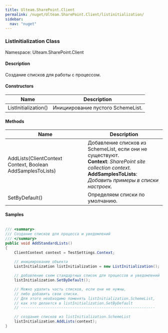 ```yaml
---
title: Ulteam.SharePoint.Client 
permalink: /nuget/Ulteam.SharePoint.Client/listinitialization/
sidebar:
  nav: "nuget"
---
```


### ListInitialization Class
Namespace: Ulteam.SharePoint.Client

#### Description
Создание списков для работы с процессом.

#### Constructors

| Name | Description |
|-|-|
| ListInitialization() | Инициирование пустого SchemeList.  |

#### Methods

| Name | Description |
|-|-|
| AddLists(ClientContext Context, Boolean AddSamplesToLists) | Добавление списков из SchemeList, если они не существуют.  <br> **Context**: *SharePoint site collection context.*  <br> **AddSamplesToLists**: *Добавить примеры в списки настроек.*  |
| SetByDefault() | Определяем списки по умолчанию.  |

#### Samples
```csharp

/// <summary>
/// Создание списков для процесса и уведомлений
/// </summary>
public void AddStandardLists()
{
    ClientContext context = TestSettings.Context;
    
    // инициирование объекта
    ListInitialization listInitialization = new ListInitialization();

    // добавление схем стандартных список для процессов и уведомлений
    listInitialization.SetByDefault();

    // Можно удалить часть списков, если они не нужны,
    // либо добавить свои списки.
    // Для этого необходимо поменять listInitialization.SchemeList, 
    // как это делается в listInitialization.SetByDefault
    // ------------------------------------------------------------

    // создание списков из listInitialization.SchemeList
    listInitialization.AddLists(context);
}
```
